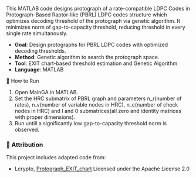 This MATLAB code designs protograph of a rate-compatible LDPC Codes in
Protograph-Based Raptor-like (PBRL) LDPC codes structure which
optimizes decoding threshold of the protograph via genetic algorithm.
It minimizes norm of gap-to-capacity threshold, reducing threshold in
every single rate simultanously.

- **Goal**: Design protographs for PBRL LDPC codes with optimized decoding thresholds.
- **Method**: Genetic algorithm to search the protograph space.
- **Tool**: EXIT chart-based threshold estimation and Genetic Algorithm
- **Language**: MATLAB

🚀 How to Run

1. Open MainGA in MATLAB.
2. Set the HRC submatrix of PBRL graph and parameters n_r(number of rates), n_v(number of variable nodes in HRC),
 n_c(number of check nodes in HRC) and I and 0 submatrices(all zero and identity matrices with proper dimensions).
3. Run untill a significantly low gap-to-capacity threshold norm is observed.


### 📌 Attribution

This project includes adapted code from:

- Lcrypto, [Protograph_EXIT_chart](https://github.com/Lcrypto/Protograph_EXIT_chart)
  Licensed under the Apache License 2.0



